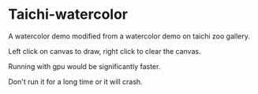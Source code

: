 # Taichi-watercolor
A watercolor demo modified from a watercolor demo on taichi zoo gallery.

Left click on canvas to draw, right click to clear the canvas.

Running with gpu would be significantly faster. 

Don't run it for a long time or it will crash.
